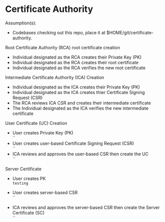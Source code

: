 # Certificate Authority

Assumption(s):
- Codebases checking out this repo, place it at $HOME/git/certificate-authority.  

Root Certificate Authority (RCA) root certificate creation
- Individual designated as the RCA creates their Private Key (PK)
- Individual designated as the RCA creates their root certificate 
- Individual designated as the RCA verifies the new root certificate

Intermediate Certificate Authority (ICA) Creation
- Individual designated as the ICA creates their Private Key (PK)
- Individual designated as the ICA creates thier Certificate Signing Request (CSR)
- The RCA reviews ICA CSR and creates their intermediate certificate 
- The Individual designated as the ICA verifies the new intermediate certificate

User Certificate (UC) Creation
- User creates Private Key (PK)  
  ``
- User creates user-based Certificate Signing Request (CSR)  
  ``
- ICA reviews and approves the user-based CSR then create the UC  
  ``

Server Certificate
- User creates PK  
  `testing`

- User creates server-based CSR  
  ``
- ICA reviews and approves the server-based CSR then create the Server Certificate (SC)  
  ``
